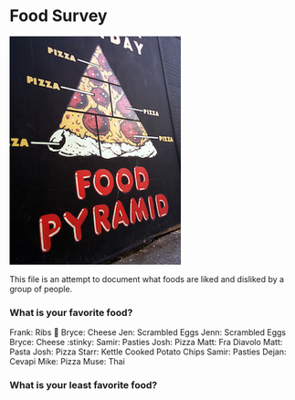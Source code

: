 # Food Survey

![Food Pyramid](food-pyramid.jpg)

This file is an attempt to document what foods are liked and disliked by a group of people.

### What is your favorite food?
Frank: Ribs :meat_on_bone:
Bryce: Cheese
Jen: Scrambled Eggs
Jenn: Scrambled Eggs
Bryce: Cheese :stinky:
Samir: Pasties
Josh: Pizza
Matt: Fra Diavolo
Matt: Pasta
Josh: Pizza
Starr: Kettle Cooked Potato Chips
Samir: Pasties
Dejan: Cevapi
Mike: Pizza
Muse: Thai

### What is your least favorite food?
